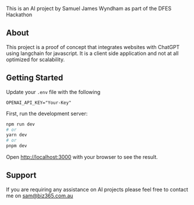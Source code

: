 This is an AI project by Samuel James Wyndham as part of the DFES Hackathon

## About

This project is a proof of concept that integrates websites with ChatGPT using langchain for javascript. It is a client side application and not at all optimized for scalability.

## Getting Started

Update your `.env` file with the following

```
OPENAI_API_KEY="Your-Key"
```

First, run the development server:

```bash
npm run dev
# or
yarn dev
# or
pnpm dev
```

Open [http://localhost:3000](http://localhost:3000) with your browser to see the result.

## Support

If you are requiring any assistance on AI projects please feel free to contact me on sam@biz365.com.au
